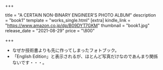 +++

title = "A CERTAIN NON-BINARY ENGINEER'S PHOTO ALBUM"
description = "book1"
template = "works_single.html"
[extra]
kindle_link = "https://www.amazon.co.jp/dp/B09DYT7GKM"
thumbnail = "book1.jpg"
release_date = "2021-08-29"
price = "\\800"

+++

- なぜか技術書よりも先に作ってしまったフォトブック。
- 「English Edition」と表示されるが、ほとんど写真だけなのであんまり関係ないです・・・。
